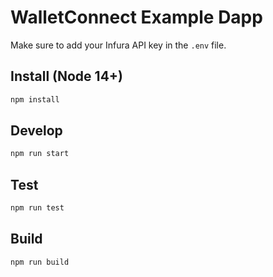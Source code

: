 # WalletConnect Example Dapp

Make sure to add your Infura API key in the `.env` file.

## Install (Node 14+)

```bash
npm install
```

## Develop

```bash
npm run start
```

## Test

```bash
npm run test
```

## Build

```bash
npm run build
```
